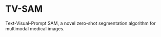 # TV-SAM
Text-Visual-Prompt SAM, a novel zero-shot segmentation algorithm for multimodal medical images.
